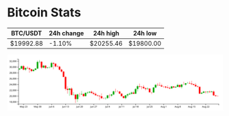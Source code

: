 # Bitcoin Stats

BTC/USDT|24h change|24h high|24h low|
|---|---|---|---|
|$19992.88|-1.10%|$20255.46|$19800.00|

<img src="./chart.svg">
